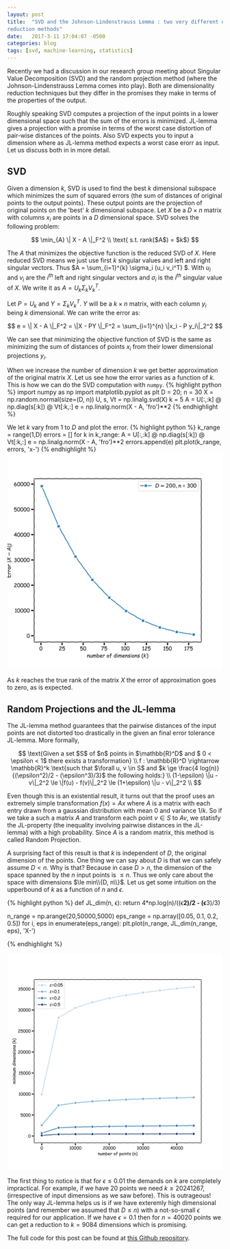 ```yaml
---
layout: post
title:  "SVD and the Johnson-Lindenstrauss Lemma : two very different dimensionality
reduction methods"
date:   2017-3-11 17:04:07 -0500
categories: blog
tags: [svd, machine-learning, statistics]
---
```


Recently we had a discussion in our research group meeting about Singular Value 
Decomposition (SVD) and the 
random projection method (where the Johnson-Lindenstrauss Lemma comes into play). 
Both are dimensionality reduction techniques but they differ in the promises they
make in terms of the properties of the output. 

Roughly speaking SVD computes a projection of the input points in a lower
dimensional space such that the sum of the errors is minimized. JL-lemma gives a 
projection with a promise in terms of the worst case distortion of pair-wise distances of
the points. Also SVD expects you to input a dimension where as JL-lemma method 
expects a worst case erorr as input. Let us discuss both in in more detail. 

## SVD

Given a dimension $k$, SVD is used to find the best $k$ dimensional subspace which 
minimizes the sum of squared errors (the sum of distances of original points to the output points). 
These output points are the projection of original points on the 'best' $k$
dimensional subspace. Let $X$ be a $D \times n$ matrix with columns $x_i$ are points in a $D$ dimensional space. 
SVD solves the following problem:

$$ 
\min_{A} \| X - A \|_F^2  \\
\text{ s.t. rank($A$) = $k$} 
$$

The $A$ that minimizes the objective function is the reduced SVD of $X$. Here
reduced SVD means we just use first $k$ singular values and left and right
singular vectors.
Thus $A = \sum_{i=1}^{k} \sigma_i (u_i v_i^T) $. With $u_i$ and
$v_i$ are the $i^{th}$ left and right singular vectors and $\sigma_i$ is the $i^{th}$
singular value of $X$. 
We write it as $A = U_k \Sigma_k V_k^T$. 

Let $P = U_k$ and $Y = \Sigma_k
V_k^T$. $Y$ will be a $k \times n$ matrix, with each column $y_i$ being $k$
dimensional. We can write the error as:

$$
e = \| X - A \|_F^2 = \|X - PY \|_F^2 
= \sum_{i=1}^{n} \|x_i - P y_i\|_2^2
$$

We can see that minimizing the objective function of SVD is the same as
minimizing the sum of distances of points $x_i$ from their lower dimensional
projections $y_i$.

When we increase the number of dimension $k$ we get better approximation of the
original matrix $X$. Let us see how the error varies as a function of $k$.
This is how we can do the SVD computation with `numpy`.
{% highlight python %}
import numpy as np
import matplotlib.pyplot as plt
D = 20; n = 30
X = np.random.normal(size=(D, n))
U, s, Vt = np.linalg.svd(X)
k = 5
A = U[:,:k] @ np.diag(s[:k]) @ Vt[:k,:]
e = np.linalg.norm(X - A, 'fro')**2
{% endhighlight %}

We let $k$ vary from $1$ to $D$ and plot the error.
{% highlight python %}
k_range = range(1,D)
errors = []
for k in k_range:
    A = U[:,:k] @ np.diag(s[:k]) @ Vt[:k,:]
    e = np.linalg.norm(X - A, 'fro')**2
    errors.append(e)
plt.plot(k_range, errors, 'x-')
{% endhighlight %}
![SVD](/images/svd.jpg)

As $k$ reaches the true rank of the matrix $X$ the error of approximation goes to zero,
as is expected.

## Random Projections and the JL-lemma

The JL-lemma method guarantees that the pairwise distances of the input points are not distorted
too drastically in the given an final error tolerance JL-lemma. More formally,

$$
\text{Given a set $S$ of $n$ points in $\mathbb{R}^D$ and $ 0 < \epsilon < 1$ there exists a transformation} \\ 
f : \mathbb{R}^D \rightarrow \mathbb{R}^k  \text{such that $\forall u, v \in S$ and $k \ge \frac{4 log(n)}{(\epsilon^2)/2 - (\epsilon^3)/3}$ the following holds:} \\ 
(1-\epsilon) \|u - v\|_2^2 \le \|f(u) - f(v)\|_2^2 \le (1+\epsilon) \|u - v\|_2^2 \\
$$

Even though this is an existential result, it turns out that the proof uses an
extremely simple transformation $f(x) = Ax$ where $A$ is a matrix with each
entry drawn from a gaussian distribution with mean $0$ and variance $1/k$.
So if we take a such a matrix $A$ and transform each point $v \in S$ to $Av$, 
we statisfy the JL-property (the inequality involving pairwise distances in the
JL-lemma) with a high probability. Since $A$ is a random matrix, this method is called Random Projection.

A surprising fact of this result is that $k$ is independent of $D$, the
original dimension of the points. One thing we can say about $D$ is that we can
safely assume $D < n$. Why is that? Because in case $D > n$, the dimension of
the space spanned by the $n$ input points is $\le n$. Thus we only care about
the space with dimensions $\le min\\{D, n\\}$. 
Let us get some intuition on the upperbound of $k$ as a function of $n$ and $\epsilon$.

{% highlight python %}
def JL_dim(n, ϵ):
    return 4*np.log(n)/((ϵ**2)/2 - (ϵ**3)/3)

n_range = np.arange(20,50000,5000)
eps_range = np.array([0.05, 0.1, 0.2, 0.5])
for i, eps in enumerate(eps_range):
    plt.plot(n_range, JL_dim(n_range, eps), 'X-')

{% endhighlight %}

![JL-dimensinos](/images/JL-dimensions.jpg)

The first thing to notice is that for $\epsilon \le 0.01$ the demands on $k$
are completely impractical. For example, if we have 20 points we need $k \ge 20
241267$, (irrespective of input dimensions as we saw before). This is outrageous! 
The only way JL-lemma helps us is if we have exteremly high dimensional points (and remember we assumed that $D \le n$)
with a not-so-small $\epsilon$ required for our application.
If we have $\epsilon = 0.1$ then for $n = 40020$ points we can get a reduction
to $k = 9084$ dimensions which is promising.

The full code for this post can be found at [this Github repository][github-notebook].

[github-notebook]: https://github.com/swairshah/swairshah.github.io/blob/master/notebooks/svd%20and%20JL-lemma.ipynb
